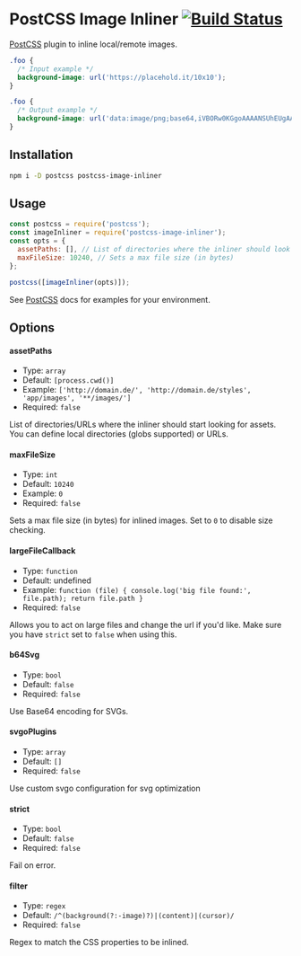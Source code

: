 # PostCSS Image Inliner [![Build Status][ci-img]][ci]

[PostCSS] plugin to inline local/remote images.

[postcss]: https://github.com/postcss/postcss
[ci-img]: https://github.com/bezoerb/postcss-image-inliner/workflows/Tests/badge.svg
[ci]: https://github.com/bezoerb/postcss-image-inliner/actions?workflow=Tests

```css
.foo {
  /* Input example */
  background-image: url('https://placehold.it/10x10');
}
```

```css
.foo {
  /* Output example */
  background-image: url('data:image/png;base64,iVBORw0KGgoAAAANSUhEUgAAAAo ... ORK5CYII=');
}
```

## Installation

```bash
npm i -D postcss postcss-image-inliner
```

## Usage

```js
const postcss = require('postcss');
const imageInliner = require('postcss-image-inliner');
const opts = {
  assetPaths: [], // List of directories where the inliner should look for assets
  maxFileSize: 10240, // Sets a max file size (in bytes)
};

postcss([imageInliner(opts)]);
```

See [PostCSS] docs for examples for your environment.

## Options

#### assetPaths

- Type: `array`
- Default: `[process.cwd()]`
- Example: `['http://domain.de/', 'http://domain.de/styles', 'app/images', '**/images/']`
- Required: `false`

List of directories/URLs where the inliner should start looking for assets.
You can define local directories (globs supported) or URLs.

#### maxFileSize

- Type: `int`
- Default: `10240`
- Example: `0`
- Required: `false`

Sets a max file size (in bytes) for inlined images. Set to `0` to disable size checking.

#### largeFileCallback

- Type: `function`
- Default: undefined
- Example: `function (file) { console.log('big file found:', file.path); return file.path }`
- Required: `false`

Allows you to act on large files and change the url if you'd like. Make sure you have `strict` set to `false` when using this.

#### b64Svg

- Type: `bool`
- Default: `false`
- Required: `false`

Use Base64 encoding for SVGs.

#### svgoPlugins

- Type: `array`
- Default: `[]`
- Required: `false`

Use custom svgo configuration for svg optimization

#### strict

- Type: `bool`
- Default: `false`
- Required: `false`

Fail on error.

#### filter

* Type: `regex`
* Default: `/^(background(?:-image)?)|(content)|(cursor)/`
* Required: `false`

Regex to match the CSS properties to be inlined.
